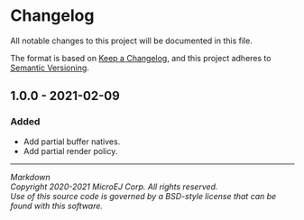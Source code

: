 # Changelog

All notable changes to this project will be documented in this file.

The format is based on [Keep a Changelog](https://keepachangelog.com/en/1.0.0/),
and this project adheres to [Semantic Versioning](https://semver.org/spec/v2.0.0.html).

## 1.0.0 - 2021-02-09

### Added

- Add partial buffer natives.
- Add partial render policy.

---
_Markdown_  
_Copyright 2020-2021 MicroEJ Corp. All rights reserved._  
_Use of this source code is governed by a BSD-style license that can be found with this software._  
